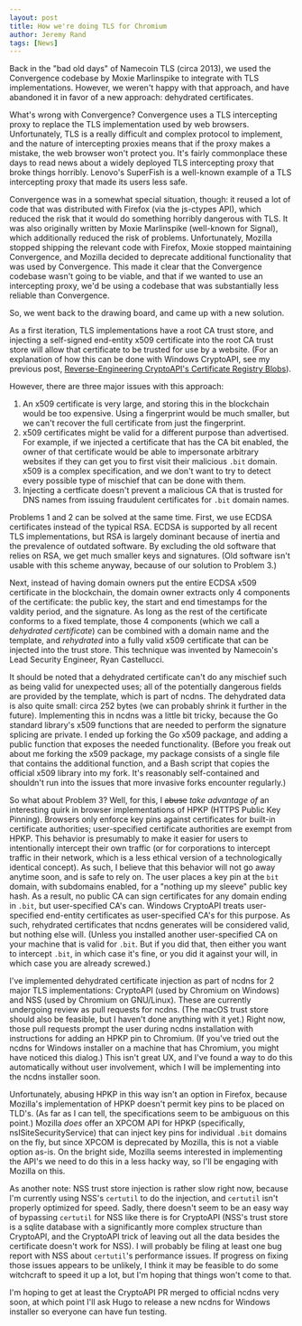 ```yaml
---
layout: post
title: How we're doing TLS for Chromium
author: Jeremy Rand
tags: [News]
---
```


Back in the "bad old days" of Namecoin TLS (circa 2013), we used the Convergence codebase by Moxie Marlinspike to integrate with TLS implementations.  However, we weren't happy with that approach, and have abandoned it in favor of a new approach: dehydrated certificates.

What's wrong with Convergence?  Convergence uses a TLS intercepting proxy to replace the TLS implementation used by web browsers.  Unfortunately, TLS is a really difficult and complex protocol to implement, and the nature of intercepting proxies means that if the proxy makes a mistake, the web browser won't protect you.  It's fairly commonplace these days to read news about a widely deployed TLS intercepting proxy that broke things horribly.  Lenovo's SuperFish is a well-known example of a TLS intercepting proxy that made its users less safe.

Convergence was in a somewhat special situation, though: it reused a lot of code that was distributed with Firefox (via the js-ctypes API), which reduced the risk that it would do something horribly dangerous with TLS.  It was also originally written by Moxie Marlinspike (well-known for Signal), which additionally reduced the risk of problems.  Unfortunately, Mozilla stopped shipping the relevant code with Firefox, Moxie stopped maintaining Convergence, and Mozilla decided to deprecate additional functionality that was used by Convergence.  This made it clear that the Convergence codebase wasn't going to be viable, and that if we wanted to use an intercepting proxy, we'd be using a codebase that was substantially less reliable than Convergence.

So, we went back to the drawing board, and came up with a new solution.

As a first iteration, TLS implementations have a root CA trust store, and injecting a self-signed end-entity x509 certificate into the root CA trust store will allow that certificate to be trusted for use by a website.  (For an explanation of how this can be done with Windows CryptoAPI, see my previous post, [Reverse-Engineering CryptoAPI's Certificate Registry Blobs]({{site.baseurl}}2017/05/27/reverse-engineering-cryptoapi-cert-blobs.html)).

However, there are three major issues with this approach:

1. An x509 certificate is very large, and storing this in the blockchain would be too expensive.  Using a fingerprint would be much smaller, but we can't recover the full certificate from just the fingerprint.
2. x509 certificates might be valid for a different purpose than advertised.  For example, if we injected a certificate that has the CA bit enabled, the owner of that certificate would be able to impersonate arbitrary websites if they can get you to first visit their malicious `.bit` domain.  x509 is a complex specification, and we don't want to try to detect every possible type of mischief that can be done with them.
3. Injecting a certficate doesn't prevent a malicious CA that is trusted for DNS names from issuing fraudulent certificates for `.bit` domain names.

Problems 1 and 2 can be solved at the same time.  First, we use ECDSA certificates instead of the typical RSA.  ECDSA is supported by all recent TLS implementations, but RSA is largely dominant because of inertia and the prevalence of outdated software.  By excluding the old software that relies on RSA, we get much smaller keys and signatures.  (Old software isn't usable with this scheme anyway, because of our solution to Problem 3.)

Next, instead of having domain owners put the entire ECDSA x509 certificate in the blockchain, the domain owner extracts only 4 components of the certificate: the public key, the start and end timestamps for the valdity period, and the signature.  As long as the rest of the certificate conforms to a fixed template, those 4 components (which we call a *dehydrated certificate*) can be combined with a domain name and the template, and *rehydrated* into a fully valid x509 certificate that can be injected into the trust store.  This technique was invented by Namecoin's Lead Security Engineer, Ryan Castellucci.

It should be noted that a dehydrated certificate can't do any mischief such as being valid for unexpected uses; all of the potentially dangerous fields are provided by the template, which is part of ncdns.  The dehydrated data is also quite small: circa 252 bytes (we can probably shrink it further in the future).  Implementing this in ncdns was a little bit tricky, because the Go standard library's x509 functions that are needed to perform the signature splicing are private.  I ended up forking the Go x509 package, and adding a public function that exposes the needed functionality.  (Before you freak out about me forking the x509 package, my package consists of a single file that contains the additional function, and a Bash script that copies the official x509 library into my fork.  It's reasonably self-contained and shouldn't run into the issues that more invasive forks encounter regularly.)

So what about Problem 3?  Well, for this, I ~~abuse~~ *take advantage of* an interesting quirk in browser implementations of HPKP (HTTPS Public Key Pinning).  Browsers only enforce key pins against certificates for built-in certificate authorities; user-specified certificate authorities are exempt from HPKP.  This behavior is presumably to make it easier for users to intentionally intercept their own traffic (or for corporations to intercept traffic in their network, which is a less ethical version of a technologically identical concept).  As such, I believe that this behavior will not go away anytime soon, and is safe to rely on.  The user places a key pin at the `bit` domain, with subdomains enabled, for a "nothing up my sleeve" public key hash.  As a result, no public CA can sign certificates for any domain ending in `.bit`, but user-specified CA's can.  Windows CryptoAPI treats user-specified end-entity certificates as user-specified CA's for this purpose.  As such, rehydrated certificates that ncdns generates will be considered valid, but nothing else will.  (Unless you installed another user-specified CA on your machine that is valid for `.bit`.  But if you did that, then either you want to intercept `.bit`, in which case it's fine, or you did it against your will, in which case you are already screwed.)

I've implemented dehydrated certificate injection as part of ncdns for 2 major TLS implementations: CryptoAPI (used by Chromium on Windows) and NSS (used by Chromium on GNU/Linux).  These are currently undergoing review as pull requests for ncdns.  (The macOS trust store should also be feasible, but I haven't done anything with it yet.)  Right now, those pull requests prompt the user during ncdns installation with instructions for adding an HPKP pin to Chromium.  (If you've tried out the ncdns for Windows installer on a machine that has Chromium, you might have noticed this dialog.)  This isn't great UX, and I've found a way to do this automatically without user involvement, which I will be implementing into the ncdns installer soon.

Unfortunately, abusing HPKP in this way isn't an option in Firefox, because Mozilla's implementation of HPKP doesn't permit key pins to be placed on TLD's.  (As far as I can tell, the specifications seem to be ambiguous on this point.)  Mozilla *does* offer an XPCOM API for HPKP (specifically, nsISiteSecurityService) that can inject key pins for individual `.bit` domains on the fly, but since XPCOM is deprecated by Mozilla, this is not a viable option as-is.  On the bright side, Mozilla seems interested in implementing the API's we need to do this in a less hacky way, so I'll be engaging with Mozilla on this.

As another note: NSS trust store injection is rather slow right now, because I'm currently using NSS's `certutil` to do the injection, and `certutil` isn't properly optimized for speed.  Sadly, there doesn't seem to be an easy way of bypassing `certutil` for NSS like there is for CryptoAPI (NSS's trust store is a sqlite database with a significantly more complex structure than CryptoAPI, and the CryptoAPI trick of leaving out all the data besides the certificate doesn't work for NSS).  I will probably be filing at least one bug report with NSS about `certutil`'s performance issues.  If progress on fixing those issues appears to be unlikely, I think it may be feasible to do some witchcraft to speed it up a lot, but I'm hoping that things won't come to that.

I'm hoping to get at least the CryptoAPI PR merged to official ncdns very soon, at which point I'll ask Hugo to release a new ncdns for Windows installer so everyone can have fun testing.
